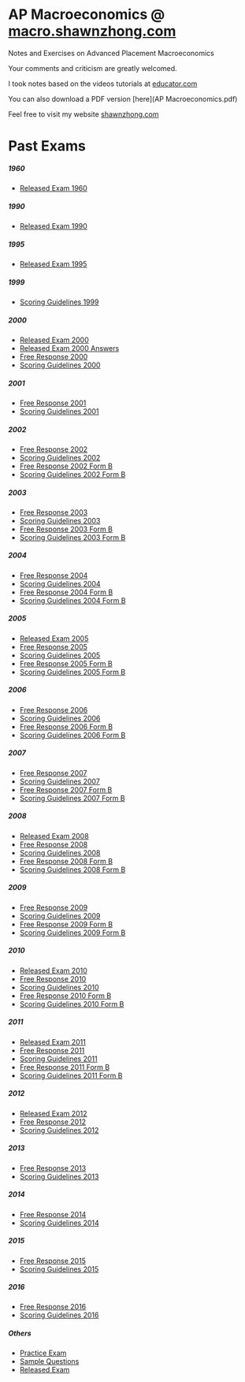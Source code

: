 # AP Macroeconomics @ [macro.shawnzhong.com](https://macro.shawnzhong.com)
Notes and Exercises on Advanced Placement Macroeconomics

Your comments and criticism are greatly welcomed.

I took notes based on the videos tutorials at [educator.com](https://www.educator.com/economics/ap-macroeconomics/park/)

You can also download a PDF version [here](AP Macroeconomics.pdf)

Feel free to visit my website [shawnzhong.com](https://shawnzhong.com)

# Past Exams

##### 1960

 * <a href="./exams/Released Exam 1960.pdf"  target="_blank" >Released Exam 1960</a>

##### 1990

 * <a href="./exams/Released Exam 1990.pdf"  target="_blank" >Released Exam 1990</a>

##### 1995

 * <a href="./exams/Released Exam 1995.pdf"  target="_blank" >Released Exam 1995</a>

##### 1999

 * <a href="./exams/Scoring Guidelines 1999.pdf"  target="_blank" >Scoring Guidelines 1999</a>

##### 2000

 * <a href="./exams/Released Exam 2000.pdf"  target="_blank" >Released Exam 2000</a>
 * <a href="./exams/Released%20Exam%202000%20Answers.htm"  target="_blank" >Released Exam 2000 Answers</a>
 * <a href="./exams/Free Response 2000.pdf"  target="_blank" >Free Response 2000</a>
 * <a href="./exams/Scoring Guidelines 2000.pdf"  target="_blank" >Scoring Guidelines 2000</a>

##### 2001

 * <a href="./exams/Free Response 2001.pdf"  target="_blank" >Free Response 2001</a>
 * <a href="./exams/Scoring Guidelines 2001.pdf"  target="_blank" >Scoring Guidelines 2001</a>

##### 2002

 * <a href="./exams/Free Response 2002.pdf"  target="_blank" >Free Response 2002</a>
 * <a href="./exams/Scoring Guidelines 2002.pdf"  target="_blank" >Scoring Guidelines 2002</a>
 * <a href="./exams/Free Response 2002 (Form B).pdf"  target="_blank" >Free Response 2002 Form B</a>
 * <a href="./exams/Scoring Guidelines 2002 (Form B).pdf"  target="_blank" >Scoring Guidelines 2002 Form B</a>


##### 2003

 * <a href="./exams/Free Response 2003.pdf"  target="_blank" >Free Response 2003</a>
 * <a href="./exams/Scoring Guidelines 2003.pdf"  target="_blank" >Scoring Guidelines 2003</a>
 * <a href="./exams/Free Response 2003 (Form B).pdf"  target="_blank" >Free Response 2003 Form B</a>
 * <a href="./exams/Scoring Guidelines 2003 (Form B).pdf"  target="_blank" >Scoring Guidelines 2003 Form B</a>


##### 2004

 * <a href="./exams/Free Response 2004.pdf"  target="_blank" >Free Response 2004</a>
 * <a href="./exams/Scoring Guidelines 2004.pdf"  target="_blank" >Scoring Guidelines 2004</a>
 * <a href="./exams/Free Response 2004 (Form B).pdf"  target="_blank" >Free Response 2004 Form B</a>
 * <a href="./exams/Scoring Guidelines 2004 (Form B).pdf"  target="_blank" >Scoring Guidelines 2004 Form B</a>


##### 2005

 * <a href="./exams/Released Exam 2005.pdf"  target="_blank" >Released Exam 2005</a>
 * <a href="./exams/Free Response 2005.pdf"  target="_blank" >Free Response 2005</a>
 * <a href="./exams/Scoring Guidelines 2005.pdf"  target="_blank" >Scoring Guidelines 2005</a>
 * <a href="./exams/Free Response 2005 (Form B).pdf"  target="_blank" >Free Response 2005 Form B</a>
 * <a href="./exams/Scoring Guidelines 2005 (Form B).pdf"  target="_blank" >Scoring Guidelines 2005 Form B</a>

##### 2006

 * <a href="./exams/Free Response 2006.pdf"  target="_blank" >Free Response 2006</a>
 * <a href="./exams/Scoring Guidelines 2006.pdf"  target="_blank" >Scoring Guidelines 2006</a>
 * <a href="./exams/Free Response 2006 (Form B).pdf"  target="_blank" >Free Response 2006 Form B</a>
 * <a href="./exams/Scoring Guidelines 2006 (Form B).pdf"  target="_blank" >Scoring Guidelines 2006 Form B</a>

##### 2007

 * <a href="./exams/Free Response 2007.pdf"  target="_blank" >Free Response 2007</a>
 * <a href="./exams/Scoring Guidelines 2007.pdf"  target="_blank" >Scoring Guidelines 2007</a>
 * <a href="./exams/Free Response 2007 (Form B).pdf"  target="_blank" >Free Response 2007 Form B</a>
 * <a href="./exams/Scoring Guidelines 2007 (Form B).pdf"  target="_blank" >Scoring Guidelines 2007 Form B</a>

##### 2008

* <a href="./exams/Released Exam 2008.pdf"  target="_blank" >Released Exam 2008</a>
* <a href="./exams/Free Response 2008.pdf"  target="_blank" >Free Response 2008</a>
* <a href="./exams/Scoring Guidelines 2008.pdf"  target="_blank" >Scoring Guidelines 2008</a>
* <a href="./exams/Free Response 2008 (Form B).pdf"  target="_blank" >Free Response 2008 Form B</a>
* <a href="./exams/Scoring Guidelines 2008 (Form B).pdf"  target="_blank" >Scoring Guidelines 2008 Form B</a>

##### 2009

 * <a href="./exams/Free Response 2009.pdf"  target="_blank" >Free Response 2009</a>
 * <a href="./exams/Scoring Guidelines 2009.pdf"  target="_blank" >Scoring Guidelines 2009</a>
 * <a href="./exams/Free Response 2009 (Form B).pdf"  target="_blank" >Free Response 2009 Form B</a>
 * <a href="./exams/Scoring Guidelines 2009 (Form B).pdf"  target="_blank" >Scoring Guidelines 2009 Form B</a>

##### 2010

 * <a href="./exams/Released Exam 2010.pdf"  target="_blank" >Released Exam 2010</a>
 * <a href="./exams/Free Response 2010.pdf"  target="_blank" >Free Response 2010</a>
 * <a href="./exams/Scoring Guidelines 2010.pdf"  target="_blank" >Scoring Guidelines 2010</a>
 * <a href="./exams/Free Response 2010 (Form B).pdf"  target="_blank" >Free Response 2010 Form B</a>
 *  <a href="./exams/Scoring Guidelines 2010 (Form B).pdf"  target="_blank" >Scoring Guidelines 2010 Form B</a>


##### 2011

 * <a href="./exams/Released Exam 2011.pdf"  target="_blank" >Released Exam 2011</a>
 * <a href="./exams/Free Response 2011.pdf"  target="_blank" >Free Response 2011</a>
 * <a href="./exams/Scoring Guidelines 2011.pdf"  target="_blank" >Scoring Guidelines 2011</a>
 * <a href="./exams/Free Response 2011 (Form B).pdf"  target="_blank" >Free Response 2011 Form B</a>
 * <a href="./exams/Scoring Guidelines 2011 (Form B).pdf"  target="_blank" >Scoring Guidelines 2011 Form B</a>

##### 2012

 * <a href="./exams/Released Exam 2012.pdf"  target="_blank" >Released Exam 2012</a>
 * <a href="./exams/Free Response 2012.pdf"  target="_blank" >Free Response 2012</a>
 * <a href="./exams/Scoring Guidelines 2012.pdf"  target="_blank" >Scoring Guidelines 2012</a>

##### 2013

 * <a href="./exams/Free Response 2013.pdf"  target="_blank" >Free Response 2013</a>
 * <a href="./exams/Scoring Guidelines 2013.pdf"  target="_blank" >Scoring Guidelines 2013</a>


##### 2014

 * <a href="./exams/Free Response 2014.pdf"  target="_blank" >Free Response 2014</a>
 * <a href="./exams/Scoring Guidelines 2014.pdf"  target="_blank" >Scoring Guidelines 2014</a>

##### 2015

 * <a href="./exams/Free Response 2015.pdf"  target="_blank" >Free Response 2015</a>
 * <a href="./exams/Scoring Guidelines 2015.pdf"  target="_blank" >Scoring Guidelines 2015</a>

##### 2016

 * <a href="./exams/Free Response 2016.pdf"  target="_blank" >Free Response 2016</a>
 * <a href="./exams/Scoring Guidelines 2016.pdf"  target="_blank" >Scoring Guidelines 2016</a> 

##### Others 

 * <a href="./exams/Practice Exam.pdf"  target="_blank" >Practice Exam</a>
 * <a href="./exams/Sample Questions.pdf"  target="_blank" >Sample Questions</a>
 * <a href="./exams/Released Exam.pdf"  target="_blank" >Released Exam</a>

